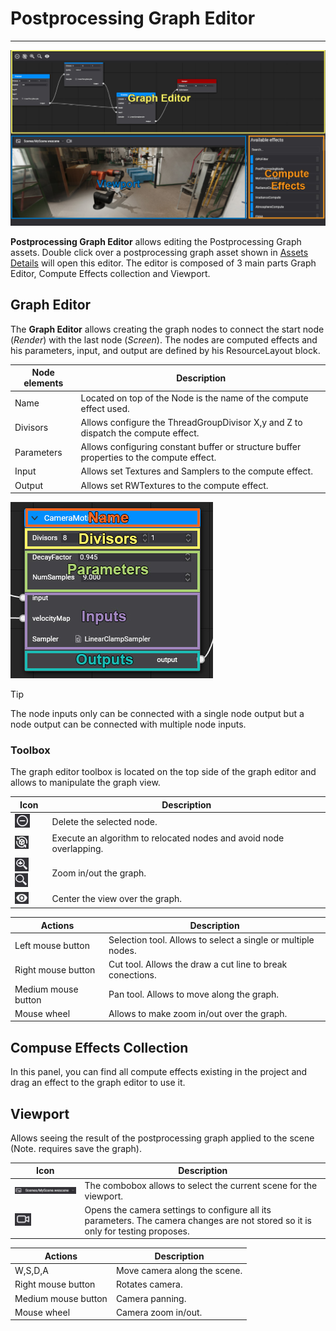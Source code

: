 # Postprocessing Graph Editor
---
![Postprocessing Graph Interface](images/PostprocessingGraphEditor.jpg)

**Postprocessing Graph Editor** allows editing the Postprocessing Graph assets. Double click over a postprocessing graph asset shown in [Assets Details](../../evergine_studio/interface.md) will open this editor. The editor is composed of 3 main parts Graph Editor, Compute Effects collection and Viewport.

## **Graph Editor**

The **Graph Editor** allows creating the graph nodes to connect the start node (_Render_) with the last node (_Screen_). The nodes are computed effects and his parameters, input, and output are defined by his ResourceLayout block.

| Node elements | Description |
| ------------- | ----------- |
| Name          | Located on top of the Node is the name of the compute effect used. |
| Divisors      | Allows configure the ThreadGroupDivisor X,y and Z to dispatch the compute effect.
| Parameters    | Allows configuring constant buffer or structure buffer properties to the compute effect. |
| Input         | Allows set Textures and Samplers to the compute effect. |
| Output        | Allows set RWTextures to the compute effect. |

![Node Parts](images/PostprocessingNode.jpg)

> [!Tip]
>The node inputs only can be connected with a single node output but a node output can be connected with multiple node inputs.

### **Toolbox**

The graph editor toolbox is located on the top side of the graph editor and allows to manipulate the graph view.

| Icon  | Description |
| ----- | ----------- |
|![Delete](images/deleteIcon.jpg)| Delete the selected node. |
|![Relocate](images/relocateIcon.jpg)    | Execute an algorithm to relocated nodes and avoid node overlapping. |
|![Zoom In](images/zoomInIcon.jpg) ![Zoom Out](images/zoomOutIcon.jpg) | Zoom in/out the graph. |
|![Center](images/centerIcon.jpg) | Center the view over the graph. |

| Actions | Description |
|---------| ----------- |
| Left mouse button | Selection tool. Allows to select a single or multiple nodes.|
| Right mouse button | Cut tool. Allows the draw a cut line to break conections.|
| Medium mouse button | Pan tool. Allows to move along the graph.|
| Mouse wheel | Allows to make zoom in/out over the graph.  |

## **Compuse Effects Collection**
In this panel, you can find all compute effects existing in the project and drag an effect to the graph editor to use it.

## **Viewport**
Allows seeing the result of the postprocessing graph applied to the scene (Note. requires save the graph).

| Icon  | Description |
| ----- | ----------- |
|![Select scene](images/sceneIcon.jpg)| The combobox allows to select the current scene for the viewport.|
|![Camera settings](images/cameraIcon.jpg)    | Opens the camera settings to configure all its parameters. The camera changes are not stored so it is only for testing proposes. |

| Actions | Description |
|---------| ----------- |
| W,S,D,A | Move camera along the scene.|
| Right mouse button | Rotates camera. |
| Medium mouse button | Camera panning. |
| Mouse wheel | Camera zoom in/out.  |